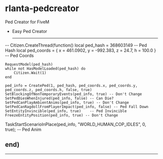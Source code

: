 # rlanta-pedcreator
Ped Creator for FiveM

- Easy Ped Creator

  ----------------------------------------------------------------------------------

--
    Citizen.CreateThread(function()
    local ped_hash = 368603149 -- Ped Hash
    local ped_coords = { x = 461.0902, y = -992.383, z = 24.7, h = 100.0 } -- Ped Coords
 
    RequestModel(ped_hash)
    while not HasModelLoaded(ped_hash) do
        Citizen.Wait(1)
    end
  
    ped_info = CreatePed(1, ped_hash, ped_coords.x, ped_coords.y, ped_coords.z, ped_coords.h, false, true)
    SetBlockingOfNonTemporaryEvents(ped_info, true) -- Don't Change
    SetPedDiesWhenInjured(ped_info, false) -- Can Die?
    SetPedCanPlayAmbientAnims(ped_info, true) -- Don't Change
    SetPedCanRagdollFromPlayerImpact(ped_info, false) -- Ped Fall Down
    SetEntityInvincible(ped_info, true)    -- Ped Invincible
    FreezeEntityPosition(ped_info, true) -- Don't Change
  TaskStartScenarioInPlace(ped_info, "WORLD_HUMAN_COP_IDLES", 0, true); -- Ped Anim
 
  end)
--

  ----------------------------------------------------------------------------------
